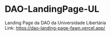 # DAO-LandingPage-UL
Landing Page da DAO da Universidade Libertária
<br/>
Link: https://dao-landing-page-fawn.vercel.app/
